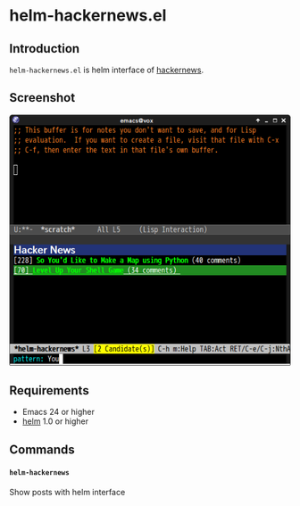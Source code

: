 # helm-hackernews.el

## Introduction

`helm-hackernews.el` is helm interface of [hackernews](https://news.ycombinator.com/).


## Screenshot

![helm-hackernews.png](image/helm-hackernews.png)


## Requirements

* Emacs 24 or higher
* [helm](https://github.com/emacs-helm/helm) 1.0 or higher


## Commands

#### `helm-hackernews`

Show posts with helm interface
